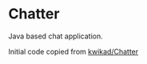 # Chatter

Java based chat application.

Initial code copied from [kwikad/Chatter](https://github.com/kwikadi/Chatter)
